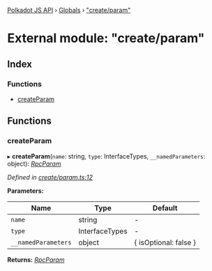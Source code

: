 [Polkadot JS API](../README.md) › [Globals](../globals.md) › ["create/param"](_create_param_.md)

# External module: "create/param"

## Index

### Functions

* [createParam](_create_param_.md#createparam)

## Functions

###  createParam

▸ **createParam**(`name`: string, `type`: InterfaceTypes, `__namedParameters`: object): *[RpcParam](../interfaces/_types_.rpcparam.md)*

*Defined in [create/param.ts:12](https://github.com/polkadot-js/api/blob/6bf0d5eea/packages/type-jsonrpc/src/create/param.ts#L12)*

**Parameters:**

Name | Type | Default |
------ | ------ | ------ |
`name` | string | - |
`type` | InterfaceTypes | - |
`__namedParameters` | object |  { isOptional: false } |

**Returns:** *[RpcParam](../interfaces/_types_.rpcparam.md)*
